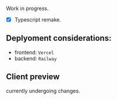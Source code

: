 Work in progress. 
- [x] Typescript remake.

## Deplyoment considerations: 
- frontend: `Vercel` 
- backend: `Railway`

## Client preview
currently undergoing changes.



